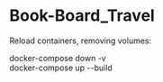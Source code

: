 # Book-Board_Travel

Reload containers, removing volumes:

docker-compose down -v  
docker-compose up --build
